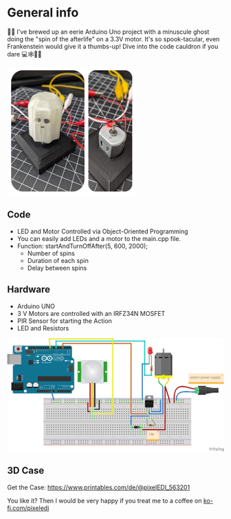 # General info

🎃👻 I've brewed up an eerie Arduino Uno project with a minuscule ghost doing the "spin of the afterlife" on a 3.3V motor. It's so spook-tacular, even Frankenstein would give it a thumbs-up! Dive into the code cauldron if you dare 💻🕸️🧙‍♂️

<img src="https://github.com/pixelEDI/halloween23/blob/2d2dc33efc30eb245d9a7dbb5620bca13e42640b/ghosty.jpg" width="300">

## Code

- LED and Motor Controlled via Object-Oriented Programming
- You can easily add LEDs and a motor to the main.cpp file.
- Function: startAndTurnOffAfter(5, 600, 2000);
  - Number of spins
  - Duration of each spin
  - Delay between spins

## Hardware

- Arduino UNO
- 3 V Motors are controlled with an IRFZ34N MOSFET
- PIR Sensor for starting the Action
- LED and Resistors


<img src="https://github.com/pixelEDI/halloween23/blob/2d2dc33efc30eb245d9a7dbb5620bca13e42640b/wiring_halloween23_Steckplatine.jpg" width="600">

## 3D Case

Get the Case:    https://www.printables.com/de/@pixelEDI_563201

You like it? Then I would be very happy if you treat me to a coffee on [ko-fi.com/pixeledi](https://www.ko-fi.com/pixeledi)
